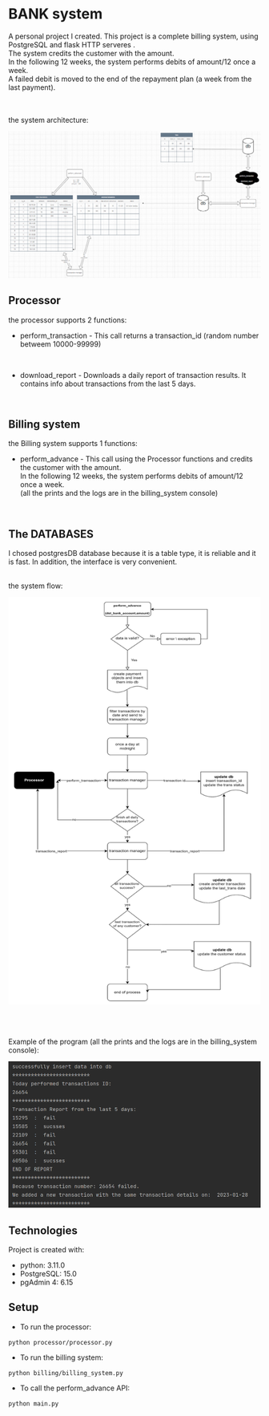 # BANK system


A personal project I created. This project is a complete billing system, using PostgreSQL and flask HTTP serveres  . <br/>
The system credits the customer with the amount.<br/>
In the following 12 weeks, the system performs debits of amount/12 once a week.<br/>
A failed debit is moved to the end of the repayment plan (a week from the last payment).<br/>
<br/><br/>


the system architecture:


<img src="images/arch.png">


## Processor
the processor supports 2 functions:
* perform_transaction - This call returns a transaction_id (random number betweem 10000-99999)

<br/>

*  download_report - 
Downloads a daily report of transaction results. It contains info about transactions from the last 5 days.

<br/>

## Billing system
the Billing system supports 1 functions:
* perform_advance - This call using the Processor functions and credits the customer with the amount.<br/>
In the following 12 weeks, the system performs debits of amount/12 once a week.<br/>
(all the prints and the logs are in the billing_system console)
<br/>

## The DATABASES
I chosed postgresDB database because it is a table type, it is reliable and it is fast.
In addition, the interface is very convenient.
<br/>
<br/>

the system flow:

<img src="images/flow.png">     

<br/><br/>


Example of the program (all the prints and the logs are in the billing_system console):

<img src="images/example.png">


<br/>

## Technologies
Project is created with:
* python: 3.11.0
* PostgreSQL: 15.0
* pgAdmin 4: 6.15



## Setup

* To run the processor:

```console
python processor/processor.py
```

* To run the billing system:
```console
python billing/billing_system.py
```

* To call the perform_advance API:
```console
python main.py
```


